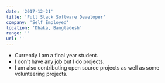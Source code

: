 ```yaml
---
date: '2017-12-21'
title: 'Full Stack Software Developer'
company: 'Self Employed'
location: 'Dhaka, Bangladesh'
range: ''
url: ''
---
```


- Currently I am a final year student.
- I don't have any job but I do projects.
- I am also contributing open source projects as well as some volunteering projects.
